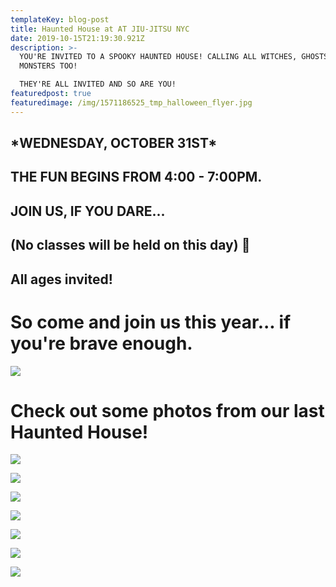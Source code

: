 ```yaml
---
templateKey: blog-post
title: Haunted House at AT JIU-JITSU NYC
date: 2019-10-15T21:19:30.921Z
description: >-
  YOU'RE INVITED TO A SPOOKY HAUNTED HOUSE! CALLING ALL WITCHES, GHOSTS AND
  MONSTERS TOO!

  THEY'RE ALL INVITED AND SO ARE YOU!
featuredpost: true
featuredimage: /img/1571186525_tmp_halloween_flyer.jpg
---
```

## \*WEDNESDAY, OCTOBER 31ST\*

## THE FUN BEGINS FROM 4:00 - 7:00PM.

## JOIN US, IF YOU DARE...

## (No classes will be held on this day) 🎃

## All ages invited!

# So come and join us this year... if you're brave enough.

![](/img/1571186525_tmp_halloween_flyer.jpg)

# Check out some photos from our last Haunted House!

![](/img/1571187116_tmp_1571186503_tmp_158w6w5.jpg)

![](/img/1571186152_tmp_dsc04281_tbtdma.jpg)

![](/img/1571186105_tmp_dsc04224_xcrgwk.jpg)

![](/img/1571186003_tmp_dsc04220_k2oetj.jpg)

![](/img/1571185978_tmp_dsc04238_pc6sve.jpg)

![](/img/1571186074_tmp_dsc04235_ygdo36.jpg)

![](/img/1571186136_tmp_dsc04124_ummrjs.jpg)
